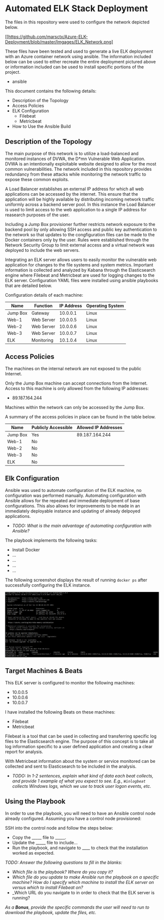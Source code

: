 # Automated ELK Stack Deployment

The files in this repository were used to configure the network depicted below.

[[https://github.com/marsctx/Azure-ELK-Deployment/blob/master/Imgages/ELK_Network.png]

These files have been tested and used to generate a live ELK deployment with an Azure container network using ansible. The information included below can be used to either recreate the entire deployment pictured above or information included can be used to install specific portions of the project.

- ansible

This document contains the following details:

- Description of the Topology
- Access Policies
- ELK Configuration
  - Filebeat
  - Metricbeat
- How to Use the Ansible Build

## Description of the Topology

The main purpose of this network is to utilize a load-balanced and monitored instances of DVWA, the D*mn Vulnerable Web Application.  DVWA is an intentionally exploitable website designed to allow for the most common vulnerabilities. The network included in this repository provides redundancy from these attacks while monitoring the network traffic to expose these common exploits.

A Load Balancer establishes an external IP address for which all web applications can be accessed by the internet. This ensure that the application will be highly available by distributing incoming network traffic uniformly across a backend server pool. In this instance the Load Balancer is used to limit access to the web application to a single IP address for reasearch purposes of the user.  

Including a Jump Box provisioner further restricts network exposure to the backend pool by only allowing SSH access and public key authentication to the network so that updates to the congfiguration files can be made to the Docker containers only by the user.  Rules were established through the Network Security Group to limit external access and a virtual network was deployed to include the web servers.

Integrating an ELK server allows users to easily monitor the vulnerable web application for changes to the file systems and system metrics.  Important information is collected and analyzed by Kabana through the Elasticsearch engine where Filebeat and Metricbeat are used for logging changes to the ELK server.  Configuration YAML files were installed using ansible playbooks that are detailed below.  

Configuration details of each machine:

| Name     | Function   | IP Address | Operating System |
|----------|------------|------------|------------------|
| Jump Box | Gateway    | 10.0.0.1   | Linux            |
| Web-1    | Web Server | 10.0.0.5   | Linux            |
| Web-2    | Web Server | 10.0.0.6   | Linux            |
| Web-3    | Web Server | 10.0.0.7   | Linux            |
| ELK      | Monitoring | 10.1.0.4   | Linux            |

## Access Policies

The machines on the internal network are not exposed to the public Internet.

Only the Jump Box machine can accept connections from the Internet. Access to this machine is only allowed from the following IP addresses:

- 89.187.164.244

Machines within the network can only be accessed by the Jump Box.

A summary of the access policies in place can be found in the table below.

| Name     | Publicly Accessible | Allowed IP Addresses |
|----------|---------------------|----------------------|
| Jump Box | Yes                 | 89.187.164.244       |
| Web-1    | No                  |                      |
| Web-2    | No                  |                      |
| Web-3    | No                  |                      |
| ELK      | No                  |                      |

## Elk Configuration

Ansible was used to automate configuration of the ELK machine, no configuration was performed manually.  Automating configuration with Ansible allows for the repeated and immediate deployment of base configurations.  This also allows for improvements to be made in an immediately deployable instance and updating of already delpoyed applications.

- _TODO: What is the main advantage of automating configuration with Ansible?_

The playbook implements the following tasks:

- Install Docker
- ...
- ...
- ...
- ...

The following screenshot displays the result of running `docker ps` after successfully configuring the ELK instance.

![TODO: Update the path with the name of your screenshot of docker ps output](Images/docker_ps_output.png)

## Target Machines & Beats

This ELK server is configured to monitor the following machines:

- 10.0.0.5
- 10.0.0.6
- 10.0.0.7

I have installed the following Beats on these machines:

- Filebeat
- Metricbeat

Filebeat is a tool that can be used in collecting and transferring specific log files to the Elasticsearch engine.  The purpose of this concept is to take all log information specific to a user defined application and creating a clear report for analysis.

With Metricbeat information about the system or service monitored can be collected and sent to Elasticsearch to be included in the analysis.

- _TODO: In 1-2 sentences, explain what kind of data each beat collects, and provide 1 example of what you expect to see. E.g., `Winlogbeat` collects Windows logs, which we use to track user logon events, etc._

## Using the Playbook

In order to use the playbook, you will need to have an Ansible control node already configured. Assuming you have a control node provisioned:

SSH into the control node and follow the steps below:

- Copy the _____ file to _____.
- Update the _____ file to include...
- Run the playbook, and navigate to ____ to check that the installation worked as expected.

_TODO: Answer the following questions to fill in the blanks:_

- _Which file is the playbook? Where do you copy it?_
- _Which file do you update to make Ansible run the playbook on a specific machine? How do I specify which machine to install the ELK server on versus which to install Filebeat on?_
- _Which URL do you navigate to in order to check that the ELK server is running?

_As a **Bonus**, provide the specific commands the user will need to run to download the playbook, update the files, etc._
